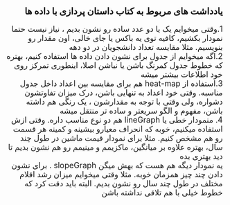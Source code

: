 <h2 dir='rtl'>
یادداشت های مربوط به کتاب داستان پردازی با داده ها
</h2>

<p dir ='rtl'><font size="4">
  1.وقتی میخوایم یک یا دو عدد ساده رو نشون بدیم ، نیاز نیست حتما نمودار بکشیم، کافیه توی یه باکس یا جای خالی، اون مقدار رو بنویسیم. مثلا مقایسه تعداد دانشجویان در دو دهه
<br>
  2.اگه میخوایم از جدول برای نشون دادن داده ها استفاده کنیم، بهتره که خطوط جدول کمرنگ باشن یا نباشن اصلا، اینطوری تمرکز روی خود اطلاعات بیشتر میشه
<br>
  3.استفاده از heat-map هم برای مقایسه بین اعداد داخل جدول مناسبه. وقتی خود اعداد به تنهایی باشن، درک میزان تفاوتشون دشواره، ولی 
  وقتی با توجه به مقدارشون ، یک رنگی هم داشته باشن، مفهوم و الگو سریعتر و ساده تر منتقل میشه
<br>
4. منمودار خطی یا lineGraph هم دو نوع مناسب داره. وقتی ازش استفاده میکنیم، خوبه که انحراف معیارو بیشینه و کمینه هر قسمت رو هم مشخص کنیم. مثلا برای نمودار قیمت ماشین در طول چند سال، بهتره علاوه بر میانگین، ماکزیمم و مینیمم رو هم نشون بدیم تا دید بهتری بده
  <br>
  یه نمودار دیگه هم هست که بهش میگن slopeGraph . برای نشون دادن چند چیز همزمان خوبه. مثلا وقتی میخوایم میزان رشد اقلام مختلف در طول چند سال رو نشون بدیم. البته باید دقت کرد که خطوط خیلی با هم تلاقی نداشته باشن
</font>
</p>
